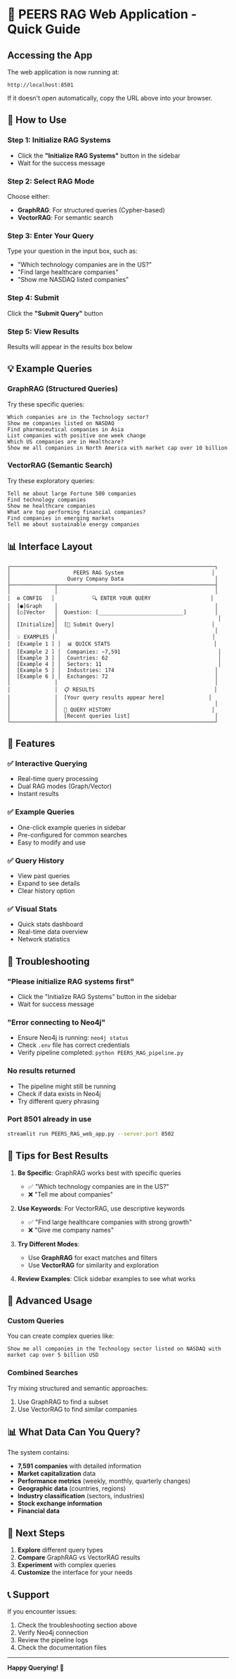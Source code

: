 # 🚀 PEERS RAG Web Application - Quick Guide

## Accessing the App

The web application is now running at:

```
http://localhost:8501
```

If it doesn't open automatically, copy the URL above into your browser.

## 🎯 How to Use

### Step 1: Initialize RAG Systems
- Click the **"Initialize RAG Systems"** button in the sidebar
- Wait for the success message

### Step 2: Select RAG Mode
Choose either:
- **GraphRAG**: For structured queries (Cypher-based)
- **VectorRAG**: For semantic search

### Step 3: Enter Your Query
Type your question in the input box, such as:
- "Which technology companies are in the US?"
- "Find large healthcare companies"
- "Show me NASDAQ listed companies"

### Step 4: Submit
Click the **"Submit Query"** button

### Step 5: View Results
Results will appear in the results box below

## 💡 Example Queries

### GraphRAG (Structured Queries)
Try these specific queries:

```
Which companies are in the Technology sector?
Show me companies listed on NASDAQ
Find pharmaceutical companies in Asia
List companies with positive one week change
Which US companies are in Healthcare?
Show me all companies in North America with market cap over 10 billion
```

### VectorRAG (Semantic Search)
Try these exploratory queries:

```
Tell me about large Fortune 500 companies
Find technology companies
Show me healthcare companies
What are top performing financial companies?
Find companies in emerging markets
Tell me about sustainable energy companies
```

## 📊 Interface Layout

```
┌─────────────────────────────────────────────────────────────────┐
│                    PEERS RAG System                            │
│                  Query Company Data                             │
├──────────────┬──────────────────────────────────────────────────┤
│              │                                                  │
│  ⚙️ CONFIG   │            🔍 ENTER YOUR QUERY                   │
│  [●]Graph    │                                                  │
│  [○]Vector   │  Question: [___________________________]         │
│              │                                                   │
│  [Initialize]│  [🚀 Submit Query]                               │
│              │                                                  │
│  💡 EXAMPLES │                                                  │
│  [Example 1 ] │  📊 QUICK STATS                                 │
│  [Example 2 ] │  Companies: ~7,591                               │
│  [Example 3 ] │  Countries: 62                                   │
│  [Example 4 ] │  Sectors: 11                                     │
│  [Example 5 ] │  Industries: 174                                │
│  [Example 6 ] │  Exchanges: 72                                  │
│              │                                                  │
│              │  📋 RESULTS                                      │
│              │  [Your query results appear here]              │
│              │                                                  │
│              │  📜 QUERY HISTORY                                │
│              │  [Recent queries list]                           │
└──────────────┴──────────────────────────────────────────────────┘
```

## 🎨 Features

### ✅ Interactive Querying
- Real-time query processing
- Dual RAG modes (Graph/Vector)
- Instant results

### ✅ Example Queries
- One-click example queries in sidebar
- Pre-configured for common searches
- Easy to modify and use

### ✅ Query History
- View past queries
- Expand to see details
- Clear history option

### ✅ Visual Stats
- Quick stats dashboard
- Real-time data overview
- Network statistics

## 🔧 Troubleshooting

### "Please initialize RAG systems first"
- Click the "Initialize RAG Systems" button in the sidebar
- Wait for success message

### "Error connecting to Neo4j"
- Ensure Neo4j is running: `neo4j status`
- Check `.env` file has correct credentials
- Verify pipeline completed: `python PEERS_RAG_pipeline.py`

### No results returned
- The pipeline might still be running
- Check if data exists in Neo4j
- Try different query phrasing

### Port 8501 already in use
```bash
streamlit run PEERS_RAG_web_app.py --server.port 8502
```

## 📝 Tips for Best Results

1. **Be Specific**: GraphRAG works best with specific queries
   - ✅ "Which technology companies are in the US?"
   - ❌ "Tell me about companies"

2. **Use Keywords**: For VectorRAG, use descriptive keywords
   - ✅ "Find large healthcare companies with strong growth"
   - ❌ "Give me company names"

3. **Try Different Modes**: 
   - Use **GraphRAG** for exact matches and filters
   - Use **VectorRAG** for similarity and exploration

4. **Review Examples**: Click sidebar examples to see what works

## 🚀 Advanced Usage

### Custom Queries
You can create complex queries like:
```
Show me all companies in the Technology sector listed on NASDAQ with 
market cap over 5 billion USD
```

### Combined Searches
Try mixing structured and semantic approaches:
1. Use GraphRAG to find a subset
2. Use VectorRAG to find similar companies

## 📊 What Data Can You Query?

The system contains:
- **7,591 companies** with detailed information
- **Market capitalization** data
- **Performance metrics** (weekly, monthly, quarterly changes)
- **Geographic data** (countries, regions)
- **Industry classification** (sectors, industries)
- **Stock exchange information**
- **Financial data**

## 🎯 Next Steps

1. **Explore** different query types
2. **Compare** GraphRAG vs VectorRAG results
3. **Experiment** with complex queries
4. **Customize** the interface for your needs

## 📞 Support

If you encounter issues:
1. Check the troubleshooting section above
2. Verify Neo4j connection
3. Review the pipeline logs
4. Check the documentation files

---

**Happy Querying! 🎉**

